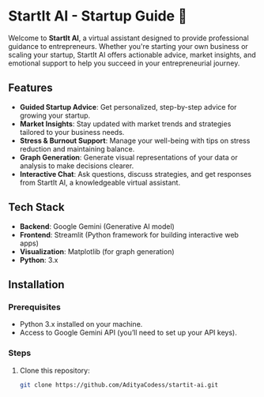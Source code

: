 # StartIt AI - Startup Guide 🚀

Welcome to **StartIt AI**, a virtual assistant designed to provide professional guidance to entrepreneurs. Whether you're starting your own business or scaling your startup, StartIt AI offers actionable advice, market insights, and emotional support to help you succeed in your entrepreneurial journey.

## Features

- **Guided Startup Advice**: Get personalized, step-by-step advice for growing your startup.
- **Market Insights**: Stay updated with market trends and strategies tailored to your business needs.
- **Stress & Burnout Support**: Manage your well-being with tips on stress reduction and maintaining balance.
- **Graph Generation**: Generate visual representations of your data or analysis to make decisions clearer.
- **Interactive Chat**: Ask questions, discuss strategies, and get responses from StartIt AI, a knowledgeable virtual assistant.

## Tech Stack

- **Backend**: Google Gemini (Generative AI model)
- **Frontend**: Streamlit (Python framework for building interactive web apps)
- **Visualization**: Matplotlib (for graph generation)
- **Python**: 3.x

## Installation

### Prerequisites

- Python 3.x installed on your machine.
- Access to Google Gemini API (you’ll need to set up your API keys).

### Steps

1. Clone this repository:
   ```bash
   git clone https://github.com/AdityaCodess/startit-ai.git
   ```
